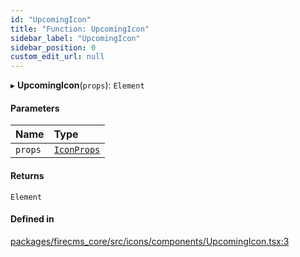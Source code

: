 ```yaml
---
id: "UpcomingIcon"
title: "Function: UpcomingIcon"
sidebar_label: "UpcomingIcon"
sidebar_position: 0
custom_edit_url: null
---
```


▸ **UpcomingIcon**(`props`): `Element`

#### Parameters

| Name | Type |
| :------ | :------ |
| `props` | [`IconProps`](../types/IconProps.md) |

#### Returns

`Element`

#### Defined in

[packages/firecms_core/src/icons/components/UpcomingIcon.tsx:3](https://github.com/FireCMSco/firecms/blob/d45f3739/packages/firecms_core/src/icons/components/UpcomingIcon.tsx#L3)

